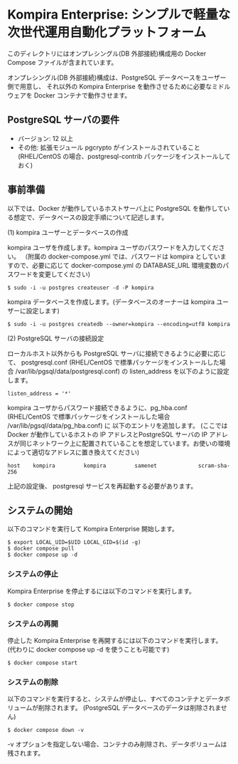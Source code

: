 # Kompira Enterprise: シンプルで軽量な次世代運用自動化プラットフォーム

このディレクトリにはオンプレシングル(DB 外部接続)構成用の Docker Compose ファイルが含まれています。

オンプレシングル(DB 外部接続)構成は、PostgreSQL データベースをユーザー側で用意し、
それ以外の Kompira Enterprise を動作させるために必要なミドルウェアを
Docker コンテナで動作させます。

## PostgreSQL サーバの要件

- バージョン: 12 以上
- その他: 拡張モジュール pgcrypto がインストールされていること (RHEL/CentOS の場合、postgresql-contrib パッケージをインストールしておく)

## 事前準備

以下では、Docker が動作しているホストサーバ上に PostgreSQL を動作している想定で、データベースの設定手順について記述します。

(1) kompira ユーザーとデータベースの作成

kompira ユーザを作成します。kompira ユーザのパスワードを入力してください。
（附属の docker-compose.yml では、パスワードは kompira としていますので、必要に応じて docker-compose.yml の DATABASE_URL 環境変数のパスワードを変更してください)

    $ sudo -i -u postgres createuser -d -P kompira

kompira データベースを作成します。(データベースのオーナーは kompira ユーザーに設定します)
    
    $ sudo -i -u postgres createdb --owner=kompira --encoding=utf8 kompira

(2) PostgreSQL サーバの接続設定

ローカルホスト以外からも PostgreSQL サーバに接続できるように必要に応じて、
postgresql.conf (RHEL/CentOS で標準パッケージをインストールした場合 /var/lib/pgsql/data/postgresql.conf) の
listen_address を以下のように設定します。

    listen_address = '*'

kompira ユーザからパスワード接続できるように、pg_hba.conf (RHEL/CentOS で標準パッケージをインストールした場合 /var/lib/pgsql/data/pg_hba.conf) に
以下のエントリを追加します。
(ここでは Docker が動作しているホストの IP アドレスとPostgreSQL サーバの IP アドレスが同じネットワーク上に配置されていることを想定しています。お使いの環境によって適切なアドレスに置き換えてください)

    host    kompira         kompira         samenet             scram-sha-256

上記の設定後、 postgresql サービスを再起動する必要があります。

## システムの開始

以下のコマンドを実行して Kompira Enterprise 開始します。

```
$ export LOCAL_UID=$UID LOCAL_GID=$(id -g)
$ docker compose pull
$ docker compose up -d
```

### システムの停止

Kompira Enterprise を停止するには以下のコマンドを実行します。

```
$ docker compose stop
```

### システムの再開

停止した Kompira Enterprise を再開するには以下のコマンドを実行します。
(代わりに docker compose up -d を使うことも可能です)

```
$ docker compose start
```

### システムの削除

以下のコマンドを実行すると、システムが停止し、すべてのコンテナとデータボリュームが削除されます。
(PostgreSQL データベースのデータは削除されません)

```
$ docker compose down -v
```

-v オプションを指定しない場合、コンテナのみ削除され、データボリュームは残されます。
